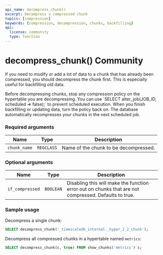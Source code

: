 ```yaml
---
api_name: decompress_chunk()
excerpt: Decompress a compressed chunk
topics: [compression]
keywords: [compression, decompression, chunks, backfilling]
api:
  license: community
  type: function
---
```


# decompress_chunk() <Tag type="community">Community</Tag>

If you need to modify or add a lot of data to a chunk that has already been
compressed, you should decompress the chunk first. This is especially
useful for backfilling old data.

<Highlight type="important">
Before decompressing chunks, stop any compression policy on the hypertable you
are decompressing. You can use `SELECT alter_job(JOB_ID, scheduled => false);`
to prevent scheduled execution. When you finish backfilling or updating data,
turn the policy back on. The database automatically recompresses your chunks in
the next scheduled job.
</Highlight>

### Required arguments

|Name|Type|Description|
|-|-|-|
|`chunk_name`|`REGCLASS`|Name of the chunk to be decompressed.|

### Optional arguments

|Name|Type|Description|
|-|-|-|
|`if_compressed`|`BOOLEAN`| Disabling this will make the function error out on chunks that are not compressed. Defaults to true.|

### Sample usage

Decompress a single chunk:

``` sql
SELECT decompress_chunk('_timescaledb_internal._hyper_2_2_chunk');
```

Decompress all compressed chunks in a hypertable named `metrics`:

```sql
SELECT decompress_chunk(c, true) FROM show_chunks('metrics') c;
```
